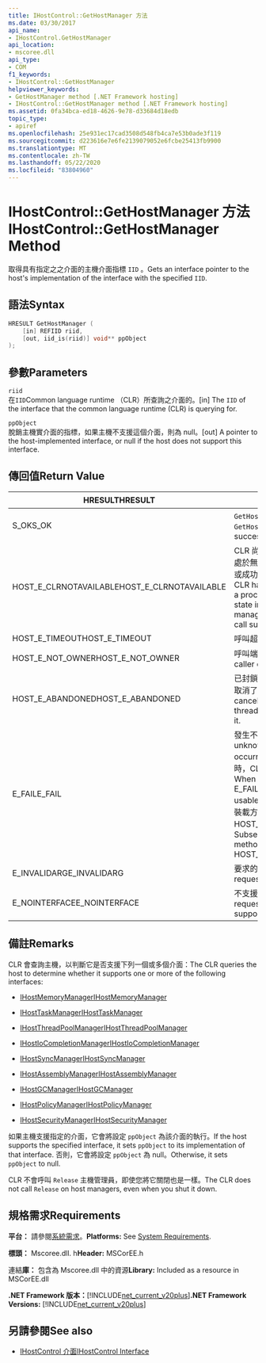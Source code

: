 ```yaml
---
title: IHostControl::GetHostManager 方法
ms.date: 03/30/2017
api_name:
- IHostControl.GetHostManager
api_location:
- mscoree.dll
api_type:
- COM
f1_keywords:
- IHostControl::GetHostManager
helpviewer_keywords:
- GetHostManager method [.NET Framework hosting]
- IHostControl::GetHostManager method [.NET Framework hosting]
ms.assetid: 0fa34bca-ed18-4626-9e78-d33684d18edb
topic_type:
- apiref
ms.openlocfilehash: 25e931ec17cad3508d548fb4ca7e53b0ade3f119
ms.sourcegitcommit: d223616e7e6fe2139079052e6fcbe25413fb9900
ms.translationtype: MT
ms.contentlocale: zh-TW
ms.lasthandoff: 05/22/2020
ms.locfileid: "83804960"
---
```

# <a name="ihostcontrolgethostmanager-method"></a><span data-ttu-id="e9daa-102">IHostControl::GetHostManager 方法</span><span class="sxs-lookup"><span data-stu-id="e9daa-102">IHostControl::GetHostManager Method</span></span>
<span data-ttu-id="e9daa-103">取得具有指定之之介面的主機介面指標 `IID` 。</span><span class="sxs-lookup"><span data-stu-id="e9daa-103">Gets an interface pointer to the host's implementation of the interface with the specified `IID`.</span></span>  
  
## <a name="syntax"></a><span data-ttu-id="e9daa-104">語法</span><span class="sxs-lookup"><span data-stu-id="e9daa-104">Syntax</span></span>  
  
```cpp  
HRESULT GetHostManager (  
    [in] REFIID riid,  
    [out, iid_is(riid)] void** ppObject  
);  
```  
  
## <a name="parameters"></a><span data-ttu-id="e9daa-105">參數</span><span class="sxs-lookup"><span data-stu-id="e9daa-105">Parameters</span></span>  
 `riid`  
 <span data-ttu-id="e9daa-106">在`IID`Common language runtime （CLR）所查詢之介面的。</span><span class="sxs-lookup"><span data-stu-id="e9daa-106">[in] The `IID` of the interface that the common language runtime (CLR) is querying for.</span></span>  
  
 `ppObject`  
 <span data-ttu-id="e9daa-107">脫銷主機實介面的指標，如果主機不支援這個介面，則為 null。</span><span class="sxs-lookup"><span data-stu-id="e9daa-107">[out] A pointer to the host-implemented interface, or null if the host does not support this interface.</span></span>  
  
## <a name="return-value"></a><span data-ttu-id="e9daa-108">傳回值</span><span class="sxs-lookup"><span data-stu-id="e9daa-108">Return Value</span></span>  
  
|<span data-ttu-id="e9daa-109">HRESULT</span><span class="sxs-lookup"><span data-stu-id="e9daa-109">HRESULT</span></span>|<span data-ttu-id="e9daa-110">描述</span><span class="sxs-lookup"><span data-stu-id="e9daa-110">Description</span></span>|  
|-------------|-----------------|  
|<span data-ttu-id="e9daa-111">S_OK</span><span class="sxs-lookup"><span data-stu-id="e9daa-111">S_OK</span></span>|<span data-ttu-id="e9daa-112">`GetHostManager`已成功傳回。</span><span class="sxs-lookup"><span data-stu-id="e9daa-112">`GetHostManager` returned successfully.</span></span>|  
|<span data-ttu-id="e9daa-113">HOST_E_CLRNOTAVAILABLE</span><span class="sxs-lookup"><span data-stu-id="e9daa-113">HOST_E_CLRNOTAVAILABLE</span></span>|<span data-ttu-id="e9daa-114">CLR 尚未載入進程中，或 CLR 處於無法執行 managed 程式碼或成功處理呼叫的狀態。</span><span class="sxs-lookup"><span data-stu-id="e9daa-114">The CLR has not been loaded into a process, or the CLR is in a state in which it cannot run managed code or process the call successfully.</span></span>|  
|<span data-ttu-id="e9daa-115">HOST_E_TIMEOUT</span><span class="sxs-lookup"><span data-stu-id="e9daa-115">HOST_E_TIMEOUT</span></span>|<span data-ttu-id="e9daa-116">呼叫超時。</span><span class="sxs-lookup"><span data-stu-id="e9daa-116">The call timed out.</span></span>|  
|<span data-ttu-id="e9daa-117">HOST_E_NOT_OWNER</span><span class="sxs-lookup"><span data-stu-id="e9daa-117">HOST_E_NOT_OWNER</span></span>|<span data-ttu-id="e9daa-118">呼叫端沒有擁有鎖定。</span><span class="sxs-lookup"><span data-stu-id="e9daa-118">The caller does not own the lock.</span></span>|  
|<span data-ttu-id="e9daa-119">HOST_E_ABANDONED</span><span class="sxs-lookup"><span data-stu-id="e9daa-119">HOST_E_ABANDONED</span></span>|<span data-ttu-id="e9daa-120">已封鎖的執行緒或光纖在等候時取消了事件。</span><span class="sxs-lookup"><span data-stu-id="e9daa-120">An event was canceled while a blocked thread or fiber was waiting on it.</span></span>|  
|<span data-ttu-id="e9daa-121">E_FAIL</span><span class="sxs-lookup"><span data-stu-id="e9daa-121">E_FAIL</span></span>|<span data-ttu-id="e9daa-122">發生不明的嚴重失敗。</span><span class="sxs-lookup"><span data-stu-id="e9daa-122">An unknown catastrophic failure occurred.</span></span> <span data-ttu-id="e9daa-123">當方法傳回 E_FAIL 時，CLR 就無法在進程內使用。</span><span class="sxs-lookup"><span data-stu-id="e9daa-123">When a method returns E_FAIL, the CLR is no longer usable within the process.</span></span> <span data-ttu-id="e9daa-124">對裝載方法的後續呼叫會傳回 HOST_E_CLRNOTAVAILABLE。</span><span class="sxs-lookup"><span data-stu-id="e9daa-124">Subsequent calls to hosting methods return HOST_E_CLRNOTAVAILABLE.</span></span>|  
|<span data-ttu-id="e9daa-125">E_INVALIDARG</span><span class="sxs-lookup"><span data-stu-id="e9daa-125">E_INVALIDARG</span></span>|<span data-ttu-id="e9daa-126">要求的無效 `IID` 。</span><span class="sxs-lookup"><span data-stu-id="e9daa-126">The requested `IID` is not valid.</span></span>|  
|<span data-ttu-id="e9daa-127">E_NOINTERFACE</span><span class="sxs-lookup"><span data-stu-id="e9daa-127">E_NOINTERFACE</span></span>|<span data-ttu-id="e9daa-128">不支援要求的介面。</span><span class="sxs-lookup"><span data-stu-id="e9daa-128">The requested interface is not supported.</span></span>|  
  
## <a name="remarks"></a><span data-ttu-id="e9daa-129">備註</span><span class="sxs-lookup"><span data-stu-id="e9daa-129">Remarks</span></span>  
 <span data-ttu-id="e9daa-130">CLR 會查詢主機，以判斷它是否支援下列一個或多個介面：</span><span class="sxs-lookup"><span data-stu-id="e9daa-130">The CLR queries the host to determine whether it supports one or more of the following interfaces:</span></span>  
  
- [<span data-ttu-id="e9daa-131">IHostMemoryManager</span><span class="sxs-lookup"><span data-stu-id="e9daa-131">IHostMemoryManager</span></span>](ihostmemorymanager-interface.md)  
  
- [<span data-ttu-id="e9daa-132">IHostTaskManager</span><span class="sxs-lookup"><span data-stu-id="e9daa-132">IHostTaskManager</span></span>](ihosttaskmanager-interface.md)  
  
- [<span data-ttu-id="e9daa-133">IHostThreadPoolManager</span><span class="sxs-lookup"><span data-stu-id="e9daa-133">IHostThreadPoolManager</span></span>](ihostthreadpoolmanager-interface.md)  
  
- [<span data-ttu-id="e9daa-134">IHostIoCompletionManager</span><span class="sxs-lookup"><span data-stu-id="e9daa-134">IHostIoCompletionManager</span></span>](ihostiocompletionmanager-interface.md)  
  
- [<span data-ttu-id="e9daa-135">IHostSyncManager</span><span class="sxs-lookup"><span data-stu-id="e9daa-135">IHostSyncManager</span></span>](ihostsyncmanager-interface.md)  
  
- [<span data-ttu-id="e9daa-136">IHostAssemblyManager</span><span class="sxs-lookup"><span data-stu-id="e9daa-136">IHostAssemblyManager</span></span>](ihostassemblymanager-interface.md)  
  
- [<span data-ttu-id="e9daa-137">IHostGCManager</span><span class="sxs-lookup"><span data-stu-id="e9daa-137">IHostGCManager</span></span>](ihostgcmanager-interface.md)  
  
- [<span data-ttu-id="e9daa-138">IHostPolicyManager</span><span class="sxs-lookup"><span data-stu-id="e9daa-138">IHostPolicyManager</span></span>](ihostpolicymanager-interface.md)  
  
- [<span data-ttu-id="e9daa-139">IHostSecurityManager</span><span class="sxs-lookup"><span data-stu-id="e9daa-139">IHostSecurityManager</span></span>](ihostsecuritymanager-interface.md)  
  
 <span data-ttu-id="e9daa-140">如果主機支援指定的介面，它會將設定 `ppObject` 為該介面的執行。</span><span class="sxs-lookup"><span data-stu-id="e9daa-140">If the host supports the specified interface, it sets `ppObject` to its implementation of that interface.</span></span> <span data-ttu-id="e9daa-141">否則，它會將設定 `ppObject` 為 null。</span><span class="sxs-lookup"><span data-stu-id="e9daa-141">Otherwise, it sets `ppObject` to null.</span></span>  
  
 <span data-ttu-id="e9daa-142">CLR 不會呼叫 `Release` 主機管理員，即使您將它關閉也是一樣。</span><span class="sxs-lookup"><span data-stu-id="e9daa-142">The CLR does not call `Release` on host managers, even when you shut it down.</span></span>  
  
## <a name="requirements"></a><span data-ttu-id="e9daa-143">規格需求</span><span class="sxs-lookup"><span data-stu-id="e9daa-143">Requirements</span></span>  
 <span data-ttu-id="e9daa-144">**平台：** 請參閱[系統需求](../../get-started/system-requirements.md)。</span><span class="sxs-lookup"><span data-stu-id="e9daa-144">**Platforms:** See [System Requirements](../../get-started/system-requirements.md).</span></span>  
  
 <span data-ttu-id="e9daa-145">**標頭：** Mscoree.dll. h</span><span class="sxs-lookup"><span data-stu-id="e9daa-145">**Header:** MSCorEE.h</span></span>  
  
 <span data-ttu-id="e9daa-146">連結**庫：** 包含為 Mscoree.dll 中的資源</span><span class="sxs-lookup"><span data-stu-id="e9daa-146">**Library:** Included as a resource in MSCorEE.dll</span></span>  
  
 <span data-ttu-id="e9daa-147">**.NET Framework 版本：**[!INCLUDE[net_current_v20plus](../../../../includes/net-current-v20plus-md.md)]</span><span class="sxs-lookup"><span data-stu-id="e9daa-147">**.NET Framework Versions:** [!INCLUDE[net_current_v20plus](../../../../includes/net-current-v20plus-md.md)]</span></span>  
  
## <a name="see-also"></a><span data-ttu-id="e9daa-148">另請參閱</span><span class="sxs-lookup"><span data-stu-id="e9daa-148">See also</span></span>

- [<span data-ttu-id="e9daa-149">IHostControl 介面</span><span class="sxs-lookup"><span data-stu-id="e9daa-149">IHostControl Interface</span></span>](ihostcontrol-interface.md)
